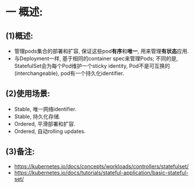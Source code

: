 # 一 概述:
## (1)概述:
- 管理pods集合的部署和扩容, 保证这些pod**有序**和**唯一**, 用来管理**有状态**应用.
- 与Deployment一样, 基于相同的container spec来管理Pods; 不同的是, StatefulSet会为每个Pod维护一个sticky identity, Pod不是可互换的(interchangeable), pod有一个持久化identifier.

## (2)使用场景:
- Stable, 唯一网络identifier.
- Stable, 持久化存储.
- Ordered, 平滑部署和扩容.
- Ordered, 自动rolling updates.

## (3)备注:
- https://kubernetes.io/docs/concepts/workloads/controllers/statefulset/
- https://kubernetes.io/docs/tutorials/stateful-application/basic-stateful-set/
